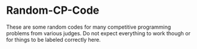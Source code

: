 # Random-CP-Code
These are some random codes for many competitive programming problems from various judges. Do not expect everything to work though or for things to be labeled correctly here.
